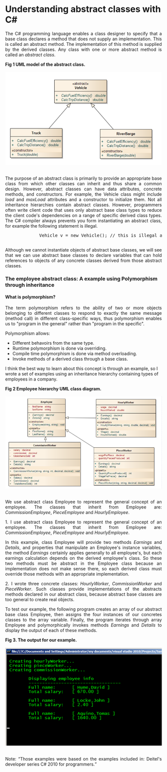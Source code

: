 # Understanding abstract classes with C#
        
<p align="justify">
            The C# programming language enables a class designer to specify that a base class declares a method that does not supply an implementation. This is called an abstract method. The implementation of this method is supplied by the derived classes. Any class with one or more abstract method is called an <i>abstract class</i>.
            </p>
            <div><b>Fig 1 UML model of the abstract class.</b></div><br>
            <div>
<IMG src="images/fig1.png">
</div><br>
<p align="justify">
The purpose of an abstract class is primarily to provide an appropriate base class from which other classes can inherit and thus share a common design.
However, abstract classes can have data attributes, concrete methods, and constructors. For example, the Vehicle class might include <i>load</i> and <i>maxLoad</i> attributes and a constructor to initialize them.
            Not all inheritance hierarchies contain abstract classes. However, programmers often write client code that uses only abstract base class types to reduce the client code's dependencies on a range of specific derived class types. 
The C# compiler always prevents you form instantiating an abstract class, for example the following statement is illegal.
            </p>
            <pre>
             Vehicle v = new Vehicle(); // this is illegal and the compiler generates an error.
            </pre>
            <p align="justify">
            Although we cannot instantiate objects of abstract base classes,  we will see that we can use abstract base classes to declare variables that can hold references to objects of any concrete classes derived from those abstract classes.
            </p>
            <h3>The employee abstract class: A example using Polymorphism through inheritance</h3>
            <h4>What is polymorphism?</h4>
            <p align="justify">
            The term polymorphism refers to the ability of two or more objects belonging to different classes to respond to exactly the same message (method call) in different class-specific ways, thus polymorphism enables us to "program in the general" rather than "program in the specific".
            </p>
            <p align="justify">
            Polymorphism allows:
            <ul>
            <li>Different behavoirs from the same type.</li>
            <li>Runtime polymorphism is done via overriding.</li>
            <li>Compile time polymorphism is done via method overloading.</li>
            <li>Invoke methods of a derived class through a base class.</li>
            </ul>
            I think the best way to learn about this concept is through an example, so I wrote a set of examples using an inheritance hierarchy containing types of employees in a company.
            </p>
            <div><b>Fig 2 Employee hierarchy UML class diagram.</b></div><br>
            <div>
<IMG src="images/fig2.png"  width="748">
</div><br>
            <p align="justify">
            We use abstract class Employee to represent the general concept of an employee. The classes that inherit from Employee are: <i>CommissionEmployee</i>, <i>PieceEmployee</i> and <i>HourlyEmployee</i>.
            </p>
            <p align="justify">
            1. I use abstract class Employee to represent the general concept of an employee. The classes that inherit from Employee are: <i>CommissionEmployee</i>, <i>PieceEmployee</i> and <i>HourlyEmployee</i>.
            </p>
            <p align="justify">
            In this example, class Employee will provide two methods <i>Earnings</i> and <i>Details</i>, and properties that manipulate an Employee's instance variables, the method <i>Earnings</i> certainly applies generally to all employee's, but each earnings calculation depends on the derived employee's class. So these two methods must be abstract in the Employee class because an implementation does not make sense there, so each derived class must override those methods with an appropriate implementation.
            </p>
            <p align="justify">
            2.  I wrote three concrete classes: <i>HourlyWorker</i>, <i>CommissionWorker</i> and <i>PieceWorker</i>. Such classes provide implementations of the abstracts methods declared in our abstract class, because abstract base classes are too general to create real objects.
            </p>
            <p align="justify">
            To test our example, the following program creates an array of our abstract base class Employee, then assigns the four instances of  our  concretes classes to the array variable. Finally, the program iterates through array Employee and polymorphically invokes methods <i>Earnings</i> and <i>Details</i> to display the output of each of these methods.
            </p>
            <div><b>Fig 3. The output for our example.</b></div><br>
            <div>
<IMG src="images/testAbstractClass.png">
</div><br>
            <p align="justify">Note: <q>Those examples were based on the examples included in: Deitel's developer series C# 2010 for programmers.</q></p>
